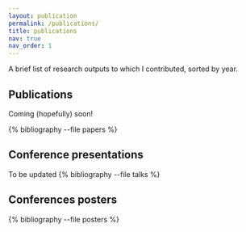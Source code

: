 ```yaml
---
layout: publication
permalink: /publications/
title: publications
nav: true
nav_order: 1
---
```

 A brief list of research outputs to which I contributed, sorted by year. 

## Publications 

Coming (hopefully) soon! 

{% bibliography --file papers %}


## Conference presentations 

 To be updated
{% bibliography --file talks %}

## Conferences posters


{% bibliography --file posters %}

